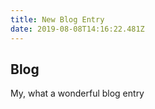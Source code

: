```yaml
---
title: New Blog Entry
date: 2019-08-08T14:16:22.481Z
---
```

## Blog

My, what a wonderful blog entry
